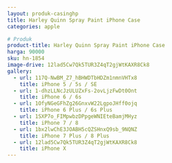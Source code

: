 ```yaml
---
layout: produk-casinghp
title: Harley Quinn Spray Paint iPhone Case
categories: apple

# Produk
product-title: Harley Quinn Spray Paint iPhone Case
harga: 90000
sku: hn-1854
image-drive: 12lad5Cw7Qk5TUR3Z4qT2gjWtKAXR8Ck8
gallery:
  - url: 117Q-NwBM_Z7_hBHWDTbHDZm1nmnVHTx8
    title: iPhone 5 / 5s / SE
  - url: 1-dhzLLNcJzULUZxFs-2ovLjzFwDt0Ont
    title: iPhone 6 / 6s
  - url: 1OfyNGeGFhZg26GnxvW22LgpoJHff0ojq
    title: iPhone 6 Plus / 6s Plus
  - url: 1SXP7o_FIMpwbzDPpgeWNIEteBamjMHyz
    title: iPhone 7 / 8
  - url: 1bx2lwChE3JOABH5cQZSHnxQ9sb_9NQNZ
    title: iPhone 7 Plus / 8 Plus
  - url: 12lad5Cw7Qk5TUR3Z4qT2gjWtKAXR8Ck8
    title: iPhone X
---
```

